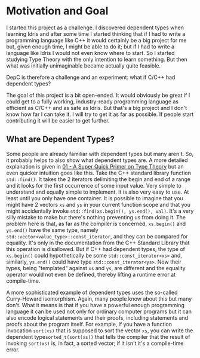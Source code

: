 # Motivation and Goal

I started this project as a challenge. I discovered dependent types when learning Idris
and after some time I started thinking that if I had to write a programming language like
C++ it would certainly be a big project for me but, given enough time, I might be able to do it;
but if I had to write a language like Idris I would not even know where to start.
So I started studying Type Theory with the only intention to learn something.
But then what was initially unimaginable became actually quite feasible.

DepC is therefore a challenge and an experiment: what if C/C++ had dependent types?

The goal of this project is a bit open-ended.
It would obviously be great if I could get to a fully working,
industry-ready programming language as efficient as C/C++ and as safe as Idris.
But that's a big project and I don't know how far I can take it.
I will try to get it as far as possible.
If people start contributing it will be easier to get further.

## What are Dependent Types?

Some people are already familiar with dependent types but many aren't.
So, it probably helps to also show what dependent types are.
A more detailed explanation is given in [01 - A Super Quick Primer on Type Theory](01_type_theory.md)
but an even quicker intuition goes like this.
Take the C++ standard library function `std::find()`.
It takes the 2 iterators delimiting the begin and end of a range and it looks for
the first occurrence of some input value. Very simple to understand and equally simple to implement.
It is also very easy to use. At least until you only have one container.
It is possible to imagine that you might have 2 vectors `xs` and `ys` in your current function scope
and that you might accidentally invoke `std::find(xs.begin(), ys.end(), val)`.
It's a very silly mistake to make but there's nothing preventing us from doing it.
The problem here is that, as far as the compiler is concerned,
`xs.begin()` and `ys.end()` have the same type, namely `std::vector<value_type>::const_iterator`,
and they can be compared for equality. It's only in the documentation from the C++ Standard Library
that this operation is disallowed. But if C++ had dependent types, the type of `xs.begin()` could
hypothetically be some `std::const_iterator<xs>` and, similarly, `ys.end()` could have type
`std::const_iterator<ys>`. Now their types, being "templated" against `xs` and `ys`, are different
and the equality operator would not even be defined, thereby lifting a runtime error at compile-time.

A more sophisticated example of dependent types uses the so-called Curry-Howard isomorphism.
Again, many people know about this but many don't. What it means is that if you have a powerful 
enough programming language it can be used not only for ordinary computer programs but it can
also encode logical statements and their proofs, including statements and proofs about the program itself.
For example, if you have a function invocation `sort(xs)` that is supposed to sort the vector `xs`,
you can write the dependent type`sorted_t(sort(xs))` that tells the compiler that the result of
invoking `sort(xs)` is, in fact, a sorted vector; if it isn't it's a compile-time error.
